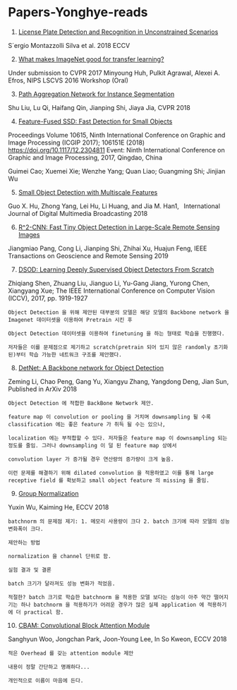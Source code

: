 # Papers-Yonghye-reads

1. [License Plate Detection and Recognition in Unconstrained Scenarios](http://openaccess.thecvf.com/content_ECCV_2018/papers/Sergio_Silva_License_Plate_Detection_ECCV_2018_paper.pdf)

S´ergio Montazzolli Silva et al. 2018 ECCV

2. [What makes ImageNet good for transfer learning?](https://arxiv.org/abs/1608.08614)

Under submission to CVPR 2017 
Minyoung Huh, Pulkit Agrawal, Alexei A. Efros, NIPS LSCVS 2016 Workshop (Oral)

3. [Path Aggregation Network for Instance Segmentation](https://arxiv.org/abs/1803.01534v4)

Shu Liu, Lu Qi, Haifang Qin, Jianping Shi, Jiaya Jia, CVPR 2018

4. [Feature-Fused SSD: Fast Detection for Small Objects ](https://arxiv.org/abs/1709.05054)

Proceedings Volume 10615, Ninth International Conference on Graphic and Image Processing (ICGIP 2017); 106151E (2018) https://doi.org/10.1117/12.2304811
Event: Ninth International Conference on Graphic and Image Processing, 2017, Qingdao, China

Guimei Cao; Xuemei Xie; Wenzhe Yang; Quan Liao; Guangming Shi; Jinjian Wu

5. [Small Object Detection with Multiscale Features](https://www.researchgate.net/publication/327986927_Small_Object_Detection_with_Multiscale_Features)

 Guo X. Hu, Zhong Yang, Lei Hu, Li Huang, and Jia M. Han1,  International Journal of Digital Multimedia Broadcasting 2018
 
 6. [R^2-CNN: Fast Tiny Object Detection in Large-Scale Remote Sensing Images](https://arxiv.org/abs/1902.06042)
 
 Jiangmiao Pang, Cong Li, Jianping Shi, Zhihai Xu, Huajun Feng, IEEE Transactions on Geoscience and Remote Sensing 2019

 7. [DSOD: Learning Deeply Supervised Object Detectors From Scratch](http://openaccess.thecvf.com/content_iccv_2017/html/Shen_DSOD_Learning_Deeply_ICCV_2017_paper.html)
 
Zhiqiang Shen, Zhuang Liu, Jianguo Li, Yu-Gang Jiang, Yurong Chen, Xiangyang Xue; The IEEE International Conference on Computer Vision (ICCV), 2017, pp. 1919-1927

```
Object Detection 을 위해 제안된 대부분의 모델은 해당 모델의 Backbone network 을 Imagenet 데이터셋을 이용하여 Pretrain 시킨 후 

Object Detection 데이터셋을 이용하여 finetuning 을 하는 형태로 학습을 진행했다.

저자들은 이를 문제점으로 제기하고 scratch(pretrain 되어 있지 않은 randomly 초기화된)부터 학습 가능한 네트워크 구조를 제안했다.
```

 8. [DetNet: A Backbone network for Object Detection](https://arxiv.org/abs/1804.06215)
 
 Zeming Li, Chao Peng, Gang Yu, Xiangyu Zhang, Yangdong Deng, Jian Sun, Published in ArXiv 2018
```
Object Detection 에 적합한 BackBone Network 제안.

feature map 이 convolution or pooling 을 거치며 downsampling 될 수록 classification 에는 좋은 feature 가 취득 될 수는 있으나, 

localization 에는 부적합할 수 있다. 저자들은 feature map 이 downsampling 되는 정도를 줄임. 그러나 downsampling 이 덜 된 feature map 상에서

convolution layer 가 증가될 경우 연산량의 증가량이 크게 높음. 

이런 문제를 해결하기 위해 dilated convolution 을 적용하였고 이를 통해 large receptive field 를 확보하고 small object feature 의 missing 을 줄임.  
```

9. [Group Normalization](https://arxiv.org/abs/1803.08494)

 Yuxin Wu, Kaiming He, ECCV 2018
 
 ```
 batchnorm 의 문제점 제기: 1. 메모리 사용량이 크다 2. batch 크기에 따라 모델의 성능 변화폭이 크다.
 
 제안하는 방법
 
 normalization 을 channel 단위로 함.
 
실험 결과 및 결론

 batch 크기가 달라져도 성능 변화가 적었음.
 
 적절한? batch 크기로 학습한 batchnorm 을 적용한 모델 보다는 성능이 아주 약간 떨어지기는 하나 batchnorm 을 적용하기가 어려운 경우가 많은 실제 application 에 적용하기에 더 practical 함.
 ```

10. [CBAM: Convolutional Block Attention Module](https://arxiv.org/abs/1807.06521)

 Sanghyun Woo, Jongchan Park, Joon-Young Lee, In So Kweon, ECCV 2018
 
 ```
 적은 Overhead 를 갖는 attention module 제안
 
 내용이 정말 간단하고 명쾌하다... 
 
 개인적으로 이름이 마음에 든다.
 ```
